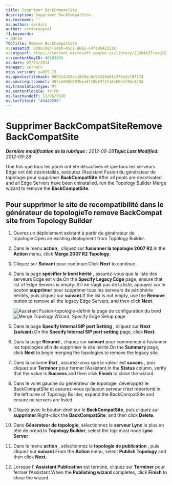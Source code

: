 ```yaml
---
title: Supprimer BackCompatSite
description: Supprimer BackCompatSite.
ms.reviewer: ''
ms.author: serdars
author: serdarsoysal
f1.keywords:
- NOCSH
TOCTitle: Remove BackCompatSite
ms:assetid: 039650e3-541b-45c2-a682-c4fa08423118
ms:mtpsurl: https://technet.microsoft.com/en-us/library/JJ204637(v=OCS.15)
ms:contentKeyID: 48183265
ms.date: 07/23/2014
manager: serdars
mtps_version: v=OCS.15
ms.openlocfilehash: 809324320ec1869ac0c9d324b8fc270a3cf8f174
ms.sourcegitcommit: 36fee89bb887bea4f18b19f17a8c69daf5bc423d
ms.translationtype: MT
ms.contentlocale: fr-FR
ms.lasthandoff: 11/26/2020
ms.locfileid: "49440298"
---
```

# <a name="remove-backcompatsite"></a><span data-ttu-id="cc748-103">Supprimer BackCompatSite</span><span class="sxs-lookup"><span data-stu-id="cc748-103">Remove BackCompatSite</span></span>

<div data-xmlns="http://www.w3.org/1999/xhtml">

<div class="topic" data-xmlns="http://www.w3.org/1999/xhtml" data-msxsl="urn:schemas-microsoft-com:xslt" data-cs="https://msdn.microsoft.com/">

<div data-asp="https://msdn2.microsoft.com/asp">



</div>

<div id="mainSection">

<div id="mainBody"><span data-ttu-id="cc748-104">

<span> </span></span><span class="sxs-lookup"><span data-stu-id="cc748-104">

<span> </span></span></span>

<span data-ttu-id="cc748-105">_**Dernière modification de la rubrique :** 2012-09-28_</span><span class="sxs-lookup"><span data-stu-id="cc748-105">_**Topic Last Modified:** 2012-09-28_</span></span>

<span data-ttu-id="cc748-106">Une fois que tous les pools ont été désactivés et que tous les serveurs Edge ont été désinstallés, exécutez l’Assistant Fusion du générateur de topologie pour supprimer **BackCompatSite**.</span><span class="sxs-lookup"><span data-stu-id="cc748-106">After all pools are deactivated and all Edge Servers have been uninstalled, run the Topology Builder Merge wizard to remove the **BackCompatSite**.</span></span>

<div>

## <a name="to-remove-backcompat-site-from-topology-builder"></a><span data-ttu-id="cc748-107">Pour supprimer le site de recompatibilité dans le générateur de topologie</span><span class="sxs-lookup"><span data-stu-id="cc748-107">To remove BackCompat site from Topology Builder</span></span>

1.  <span data-ttu-id="cc748-108">Ouvrez un déploiement existant à partir du générateur de topologie.</span><span class="sxs-lookup"><span data-stu-id="cc748-108">Open an existing deployment from Topology Builder.</span></span>

2.  <span data-ttu-id="cc748-109">Dans le menu **action** , cliquez sur **fusionner la topologie 2007 R2**.</span><span class="sxs-lookup"><span data-stu-id="cc748-109">In the **Action** menu, click **Merge 2007 R2 Topology**.</span></span>

3.  <span data-ttu-id="cc748-110">Cliquez sur **Suivant** pour continuer.</span><span class="sxs-lookup"><span data-stu-id="cc748-110">Click **Next** to continue.</span></span>

4.  <span data-ttu-id="cc748-111">Dans la page **spécifier le bord hérité** , assurez-vous que la liste des serveurs Edge est vide.</span><span class="sxs-lookup"><span data-stu-id="cc748-111">On the **Specify Legacy Edge** page, ensure that list of Edge Servers is empty.</span></span> <span data-ttu-id="cc748-112">S’il ne s’agit pas de la liste, appuyez sur le bouton **supprimer** pour supprimer tous les serveurs de périphérie hérités, puis cliquez sur **suivant**.</span><span class="sxs-lookup"><span data-stu-id="cc748-112">If the list is not empty, use the **Remove** button to remove all the legacy Edge Servers, and then click **Next**.</span></span>
    
    <span data-ttu-id="cc748-113">![Assistant Fusion-topologie-définir la page de configuration du bord](images/JJ204637.fb35a59a-711e-4259-b177-7311df1fed3c(OCS.15).jpg "Assistant Fusion-topologie-définir la page de configuration du bord")</span><span class="sxs-lookup"><span data-stu-id="cc748-113">![Merge Topology Wizard, Specify Edge Setup page](images/JJ204637.fb35a59a-711e-4259-b177-7311df1fed3c(OCS.15).jpg "Merge Topology Wizard, Specify Edge Setup page")</span></span>  

5.  <span data-ttu-id="cc748-114">Dans la page **Specify Internal SIP port Setting** , cliquez sur **Next (suivant**).</span><span class="sxs-lookup"><span data-stu-id="cc748-114">On the **Specify Internal SIP port setting** page, click **Next**.</span></span>

6.  <span data-ttu-id="cc748-115">Dans la page **Résumé** , cliquez sur **suivant** pour commencer à fusionner les topologies afin de supprimer le site hérité.</span><span class="sxs-lookup"><span data-stu-id="cc748-115">On the **Summary** page, click **Next** to begin merging the topologies to remove the legacy site.</span></span>

7.  <span data-ttu-id="cc748-116">Dans la colonne **État** , assurez-vous que la valeur est **succès** , puis cliquez sur **Terminer** pour fermer l’Assistant.</span><span class="sxs-lookup"><span data-stu-id="cc748-116">In the **Status** column, verify that the value is **Success** and then click **Finish** to close the wizard.</span></span>

8.  <span data-ttu-id="cc748-117">Dans le volet gauche du générateur de topologie, développez le BackCompatSite et assurez-vous qu’aucun serveur n’est répertorié.</span><span class="sxs-lookup"><span data-stu-id="cc748-117">In the left pane of Topology Builder, expand the BackCompatSite and ensure no servers are listed.</span></span>

9.  <span data-ttu-id="cc748-118">Cliquez avec le bouton droit sur le **BackCompatSite**, puis cliquez sur **supprimer**.</span><span class="sxs-lookup"><span data-stu-id="cc748-118">Right-click the **BackCompatSite**, and then click **Delete**.</span></span>

10. <span data-ttu-id="cc748-119">Dans **Générateur de topologie**, sélectionnez le **serveur Lync** le plus en tête de nœud.</span><span class="sxs-lookup"><span data-stu-id="cc748-119">In **Topology Builder**, select the top-most node **Lync Server**.</span></span>

11. <span data-ttu-id="cc748-120">Dans le menu **action** , sélectionnez la **topologie de publication** , puis cliquez sur **suivant**.</span><span class="sxs-lookup"><span data-stu-id="cc748-120">From the **Action** menu, select **Publish Topology** and then click **Next**.</span></span>

12. <span data-ttu-id="cc748-121">Lorsque l' **Assistant Publication** est terminé, cliquez sur **Terminer** pour fermer l’Assistant.</span><span class="sxs-lookup"><span data-stu-id="cc748-121">When the **Publishing wizard** completes, click **Finish** to close the wizard.</span></span>

<span data-ttu-id="cc748-122"></div>

</div>

<span> </span>

</div>

</div>

</span><span class="sxs-lookup"><span data-stu-id="cc748-122"></div>

</div>

<span> </span>

</div>

</div>

</span></span></div>

